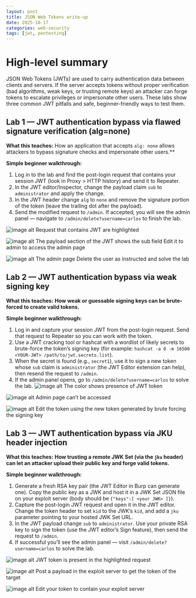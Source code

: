```yaml
---
layout: post
title: JSON Web Tokens write-up
date: 2025-10-17
categories: web-security
tags: [jwt, pentesting]
---
```

# High-level summary
JSON Web Tokens (JWTs) are used to carry authentication data between clients and servers. If the server accepts tokens without proper verification (bad algorithms, weak keys, or trusting remote keys) an attacker can forge tokens to escalate privileges or impersonate other users. These labs show three common JWT pitfalls and safe, beginner-friendly ways to test them.

## Lab 1 — JWT authentication bypass via flawed signature verification (alg=none)

**What this teaches:** How an application that accepts `alg: none` allows attackers to bypass signature checks and impersonate other users.**

**Simple beginner walkthrough:**

1. Log in to the lab and find the post-login request that contains your session JWT (look in Proxy > HTTP history) and send it to Repeater.
2. In the JWT editor/Inspector, change the payload claim `sub` to `administrator` and apply the change.
3. In the JWT header change `alg` to `none` and remove the signature portion of the token (leave the trailing dot after the payload).
4. Send the modified request to `/admin`. If accepted, you will see the admin panel — navigate to `/admin/delete?username=carlos` to finish the lab.

![image alt](https://github.com/Lispectree/web-sec/blob/9b4cd9d306f70e772a64f1333d5a6d90d8cd2e87/web-security-labs/labs/jwt/JWT%20LAB1%20PHOTO1.jpg)
Request that contains JWT are highlighted


![image alt](https://github.com/Lispectree/web-sec/blob/546e0fec425116122fe0b9a416064ad1eea107ba/web-security-labs/labs/jwt/JWT%20LAB1%20PHOTO2.jpg)
The payload section of the JWT shows the sub field
Edit it to admin to access the admin page


![image alt](https://github.com/Lispectree/web-sec/blob/561e37ae31d6b5956f4669aa8ced149b6285478a/web-security-labs/labs/jwt/JWT%20LAB1%20PHOTO3.jpg)
The admin page
Delete the user as instructed and solve the lab
## Lab 2 — JWT authentication bypass via weak signing key

**What this teaches:** **How weak or guessable signing keys can be brute-forced to create valid tokens.**

**Simple beginner walkthrough:**

1. Log in and capture your session JWT from the post-login request. Send that request to Repeater so you can work with the token.
2. Use a JWT cracking tool or hashcat with a wordlist of likely secrets to brute-force the token’s signing key (for example: `hashcat -a 0 -m 16500 <YOUR-JWT> /path/to/jwt.secrets.list`).
3. When the secret is found (e.g., `secret1`), use it to sign a new token whose `sub` claim is `administrator` (the JWT Editor extension can help), then resend the request to `/admin`.
4. If the admin panel opens, go to `/admin/delete?username=carlos` to solve the lab.
   ![image alt](https://github.com/Lispectree/web-sec/blob/1d2cd5d3f8b8b3b9cbd5c02e67cf551182b04ef5/web-security-labs/labs/jwt/JWT%20LAB2%20PHOTO1.jpg)
   The color shows presence of JWT token


  ![image alt](https://github.com/Lispectree/web-sec/blob/c0f67cf97d4666a4e54b001835851d396b1710b1/web-security-labs/labs/jwt/JWT%20LAB2%20PHOTO2.jpg)
  Admin page can’t be accessed


 ![image alt](https://github.com/Lispectree/web-sec/blob/4ddf71536b275980ed0349d669e88ecccfaaf955/web-security-labs/labs/jwt/JWT%20LAB2%20PHOTO3.jpg)
 Edit the token using the new token generated by brute forcing the signing key

## Lab 3 — JWT authentication bypass via JKU header injection

**What this teaches:** **How trusting a remote JWK Set (via the `jku` header) can let an attacker upload their public key and forge valid tokens.**

**Simple beginner walkthrough:**

1. Generate a fresh RSA key pair (the JWT Editor in Burp can generate one). Copy the public key as a JWK and host it in a JWK Set JSON file on your exploit server (body should be `{"keys":[ <your JWK> ]}`).
2. Capture the post-login JWT request and open it in the JWT editor. Change the token header to set `kid` to the JWK’s `kid`, and add a `jku` parameter pointing to your hosted JWK Set URL.
3. In the JWT payload change `sub` to `administrator`. Use your private RSA key to sign the token (use the JWT editor’s Sign feature), then send the request to `/admin`.
4. If successful you’ll see the admin panel — visit `/admin/delete?username=carlos` to solve the lab.

 ![image alt](https://github.com/Lispectree/web-sec/blob/8496d82227e11d676badcf37f039c69130393c76/web-security-labs/labs/jwt/JWT%20LAB3%20PHOTO1.jpg)
 JWT token is present in the highlighted request


  ![image alt](https://github.com/Lispectree/web-sec/blob/2bc3dc53a6cff05f70fb2ac7a53dca485d5bbd29/web-security-labs/labs/jwt/JWT%20LAB3%20PHOTO2.jpg)
  Post a payload in the exploit server to get the token of the target


 ![image alt](https://github.com/Lispectree/web-sec/blob/a8b0bef6c2d5aa905278618888daf6297919979d/web-security-labs/labs/jwt/JWT%20LAB3%20PHOTO3.jpg)
 Edit your token to contain your exploit server
